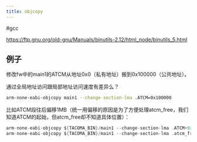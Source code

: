 ```yaml
---
title: objcopy
---
```


#gcc 

https://ftp.gnu.org/old-gnu/Manuals/binutils-2.12/html_node/binutils_5.html

## 例子

修改fw中的main1的ATCM从地址0x0（私有地址）搬到0x100000（公共地址）。

通过全局地址访问跟局部地址访问速度有差异么？

```bash
arm-none-eabi-objcopy main1 --change-section-lma .ATCM=0x100000
```

比如ATCM段往后偏移1MB（统一用偏移的原因是为了方便处理atcm_free，我们知道ATCM的起始，但atcm_free却不知道具体位置）：

```c
arm-none-eabi-objcopy ${TACOMA_BIN}/main1 --change-section-lma .ATCM+0x100000                         
arm-none-eabi-objcopy ${TACOMA_BIN}/main1 --change-section-lma .atcm_free+0x100000
```